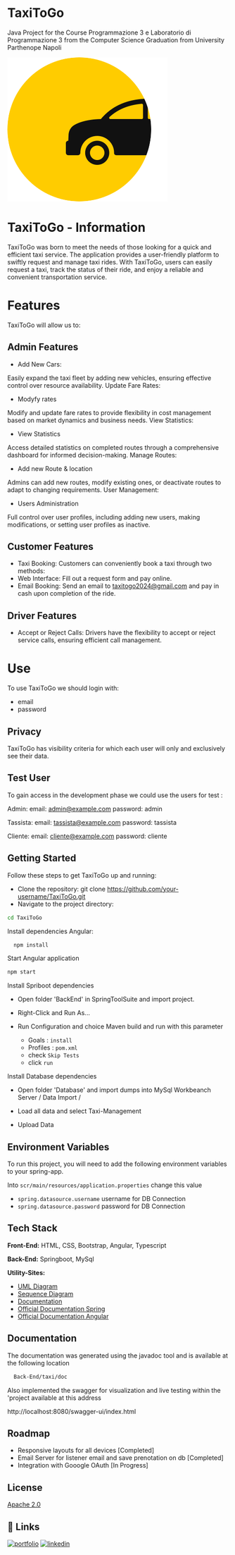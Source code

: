 
# TaxiToGo

Java Project for the Course Programmazione 3 e Laboratorio di Programmazione 3 from the Computer Science Graduation from University Parthenope Napoli


![Logo](https://github.com/Emanuele-Chiummo/Taxi-Project/blob/main/Front-End/my-app/src/assets/logo.png)

# TaxiToGo - Information 

TaxiToGo was born to meet the needs of those looking for a quick and efficient taxi service. The application provides a user-friendly platform to swiftly request and manage taxi rides. With TaxiToGo, users can easily request a taxi, track the status of their ride, and enjoy a reliable and convenient transportation service.


# Features

TaxiToGo will allow us to: 

## Admin Features
- Add New Cars:

Easily expand the taxi fleet by adding new vehicles, ensuring effective control over resource availability.
Update Fare Rates:

- Modyfy rates

Modify and update fare rates to provide flexibility in cost management based on market dynamics and business needs.
View Statistics:

- View Statistics

Access detailed statistics on completed routes through a comprehensive dashboard for informed decision-making.
Manage Routes:

- Add new Route & location

Admins can add new routes, modify existing ones, or deactivate routes to adapt to changing requirements.
User Management:

- Users Administration

Full control over user profiles, including adding new users, making modifications, or setting user profiles as inactive.


## Customer Features


- Taxi Booking:
Customers can conveniently book a taxi through two methods:
 - Web Interface: Fill out a request form and pay online.
 - Email Booking: Send an email to taxitogo2024@gmail.com and pay in cash upon completion of the ride.


## Driver Features

- Accept or Reject Calls:
  Drivers have the flexibility to accept or reject service calls, ensuring efficient call management.


# Use

To use TaxiToGo we should login with: 
- email
- password



## Privacy

TaxiToGo has visibility criteria for which each user will only and exclusively see their data.


## Test User

To gain access in the development phase we could use the users for test :

Admin: 
email: admin@example.com
password: admin

Tassista: 
email: tassista@example.com
password: tassista

Cliente: 
email: cliente@example.com
password: cliente

## Getting Started


Follow these steps to get TaxiToGo up and running:

- Clone the repository: git clone https://github.com/your-username/TaxiToGo.git
- Navigate to the project directory: 

```bash
cd TaxiToGo
```
Install dependencies Angular:

```bash
  npm install
```

Start Angular application

```bash
npm start
```

Install Spriboot dependencies

- Open folder 'BackEnd' in SpringToolSuite and import project. 
- Right-Click and Run As...
- Run Configuration and choice Maven build and run with this parameter

    - Goals : `install`
    - Profiles : `pom.xml`
    - check `Skip Tests`
    - click `run`

Install Database dependencies

- Open folder 'Database' and import dumps into MySql Workbeanch Server / Data Import /

- Load all data and select Taxi-Management

- Upload Data 


## Environment Variables

To run this project, you will need to add the following environment variables to your spring-app.

Into `scr/main/resources/application.properties` change this value

- `spring.datasource.username` username for DB Connection
- `spring.datasource.password` password for DB Connection


## Tech Stack

**Front-End:** HTML, CSS, Bootstrap, Angular, Typescript

**Back-End:** Springboot, MySql

**Utility-Sites:**
- [UML Diagram](https://www.planttext.com/)
- [Sequence Diagram](https://sequencediagram.org/)
- [Documentation](https://www.overleaf.com/)
- [Official Documentation Spring](https://spring.io/)
- [Official Documentation Angular](https://angular.io/)

## Documentation

The documentation was generated using the javadoc tool and is available at the following location

```bash
  Back-End/taxi/doc
```

Also implemented the swagger for visualization and live testing within the 'project available at this address 

http://localhost:8080/swagger-ui/index.html





## Roadmap

- Responsive layouts for all devices [Completed]
- Email Server for listener email and save prenotation on db [Completed]
- Integration with Gooogle OAuth [In Progress]


## License

[Apache 2.0](https://www.apache.org/licenses/LICENSE-2.0)

## 🔗 Links
[![portfolio](https://img.shields.io/badge/my_portfolio-000?style=for-the-badge&logo=ko-fi&logoColor=white)](https://www.emanuelechiummo.it/)
[![linkedin](https://img.shields.io/badge/linkedin-0A66C2?style=for-the-badge&logo=linkedin&logoColor=white)](https://www.linkedin.com/in/emanuele-chiummo-8327a4233/)

